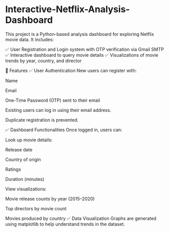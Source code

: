 # Interactive-Netflix-Analysis-Dashboard
This project is a Python-based analysis dashboard for exploring Netflix movie data.
It includes:

✅ User Registration and Login system with OTP verification via Gmail SMTP
✅ Interactive dashboard to query movie details
✅ Visualizations of movie trends by year, country, and director

🧩 Features
✅ User Authentication
New users can register with:

Name

Email

One-Time Password (OTP) sent to their email

Existing users can log in using their email address.

Duplicate registration is prevented.

✅ Dashboard Functionalities
Once logged in, users can:

Look up movie details:

Release date

Country of origin

Ratings

Duration (minutes)

View visualizations:

Movie release counts by year (2015–2020)

Top directors by movie count

Movies produced by country
✅ Data Visualization
Graphs are generated using matplotlib to help understand trends in the dataset.
